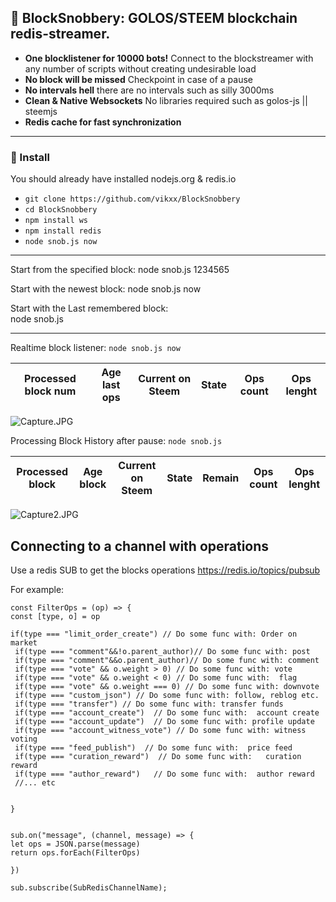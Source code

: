 
## 🤘 BlockSnobbery: GOLOS/STEEM blockchain redis-streamer. 


* **One blocklistener for 10000 bots!** Connect to the blockstreamer with any number of scripts without creating undesirable load
* **No block will be missed** Checkpoint in case of a pause
* **No intervals hell** there are no intervals such as silly 3000ms
* **Clean & Native Websockets** No libraries required such as golos-js || steemjs
* **Redis cache for fast synchronization**

***

### 💾 Install

You should already have installed nodejs.org & redis.io

* `git clone https://github.com/vikxx/BlockSnobbery`
* `cd BlockSnobbery`
* `npm install ws`
* `npm install redis`
* `node snob.js now`

***

Start from the specified block:
node snob.js 1234565

Start with the newest block:
node snob.js now                                          

Start with the Last remembered block:                          
node snob.js       

***

Realtime block listener: `node snob.js now`


|Processed block num  | Age last ops |Current on Steem  | State  | Ops count  | Ops lenght  |   
|---|---|---|---|---|---|

![Capture.JPG](https://steemitimages.com/DQmee4VDMWHAqi3dKACkWGHMq63XP3ba6NAbj6DVJ9QV8Yt/Capture.JPG)

Processing Block History after pause: `node snob.js`

|Processed block | Age block |Current on Steem|State|Remain|Ops count| Ops lenght  |   
|---|---|---|---|---|---|---|

![Capture2.JPG](https://steemitimages.com/DQmbsDcqjFZQX9AQUj9ob8qJCtYDoSRNSAT7iZk4H2HvELP/Capture2.JPG)

## Connecting to a channel with operations

Use a redis SUB to get the blocks operations https://redis.io/topics/pubsub

For example:

```
const FilterOps = (op) => {
const [type, o] = op

if(type === "limit_order_create") // Do some func with: Order on market
 if(type === "comment"&&!o.parent_author)// Do some func with: post    
 if(type === "comment"&&o.parent_author)// Do some func with: comment   
 if(type === "vote" && o.weight > 0) // Do some func with: vote  
 if(type === "vote" && o.weight < 0) // Do some func with:  flag 
 if(type === "vote" && o.weight === 0) // Do some func with: downvote
 if(type === "custom_json") // Do some func with: follow, reblog etc. 
 if(type === "transfer") // Do some func with: transfer funds  
 if(type === "account_create")  // Do some func with:  account create 
 if(type === "account_update")  // Do some func with: profile update
 if(type === "account_witness_vote") // Do some func with: witness voting
 if(type === "feed_publish")  // Do some func with:  price feed
 if(type === "curation_reward")  // Do some func with:   curation reward
 if(type === "author_reward")   // Do some func with:  author reward
 //... etc


}


sub.on("message", (channel, message) => {
let ops = JSON.parse(message)
return ops.forEach(FilterOps)

})

sub.subscribe(SubRedisChannelName); 

```
